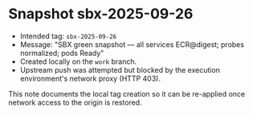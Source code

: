# Snapshot sbx-2025-09-26

- Intended tag: `sbx-2025-09-26`
- Message: "SBX green snapshot — all services ECR@digest; probes normalized; pods Ready"
- Created locally on the `work` branch.
- Upstream push was attempted but blocked by the execution environment's network proxy (HTTP 403).

This note documents the local tag creation so it can be re-applied once network access to the origin is restored.
